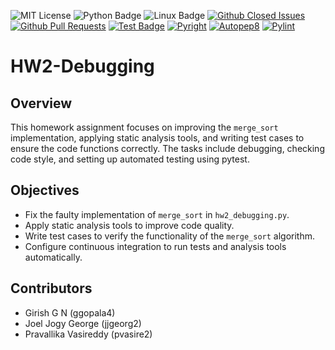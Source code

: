 ![MIT License](https://img.shields.io/badge/license-MIT-yellow.svg)
![Python Badge](https://img.shields.io/badge/language-Python-blue?style=flat&logo=python)
![Linux Badge](https://img.shields.io/badge/platform-linux-green?style=flat&logo=linux)
[![Github Closed Issues](https://img.shields.io/github/issues-closed-raw/se2024-jpg/hw2-debugging)](https://github.com/se2024-jpg/hw2-debugging/issues?q=is%3Aissue+is%3Aclosed)
[![Github Pull Requests](https://img.shields.io/github/issues-pr/se2024-jpg/hw2-debugging)](https://github.com/se2024-jpg/hw2-debugging/pulls)
[![Test Badge](https://github.com/se2024-jpg/hw2-debugging/actions/workflows/pytest_workflow.yml/badge.svg)](https://github.com/se2024-jpg/hw2-debugging/actions/workflows/pytest_workflow.yml)
[![Pyright](https://github.com/se2024-jpg/hw2-debugging/actions/workflows/pyflakes.yml/badge.svg)](https://github.com/se2024-jpg/hw2-debugging/actions/workflows/pyflakes.yml)
[![Autopep8](https://github.com/se2024-jpg/hw2-debugging/actions/workflows/autopep8.yml/badge.svg)](https://github.com/se2024-jpg/hw2-debugging/actions/workflows/autopep8.yml)
[![Pylint](https://github.com/se2024-jpg/hw2-debugging/actions/workflows/pylint.yml/badge.svg)](https://img.shields.io/badge/PyLint-10.00-brightgreen?logo=python&logoColor=white)
# HW2-Debugging

## Overview
This homework assignment focuses on improving the `merge_sort` implementation, applying static analysis tools, and writing test cases to ensure the code functions correctly. The tasks include debugging, checking code style, and setting up automated testing using pytest.

## Objectives
- Fix the faulty implementation of `merge_sort` in `hw2_debugging.py`.
- Apply static analysis tools to improve code quality.
- Write test cases to verify the functionality of the `merge_sort` algorithm.
- Configure continuous integration to run tests and analysis tools automatically.

## Contributors
- Girish G N (ggopala4)
- Joel Jogy George (jjgeorg2)
- Pravallika Vasireddy (pvasire2)
